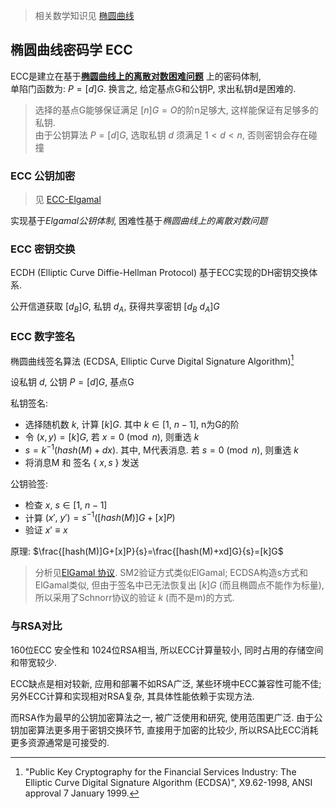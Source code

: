 > 相关数学知识见 [椭圆曲线](../../../../Math/抽象代数/椭圆曲线/椭圆曲线.md)

## 椭圆曲线密码学 ECC

ECC是建立在基于[**椭圆曲线上的离散对数困难问题**](../../../../Math/抽象代数/椭圆曲线/椭圆曲线.md) 上的密码体制,  
单陷门函数为: $P=[d]G$. 换言之, 给定基点G和公钥P, 求出私钥d是困难的.

> 选择的基点G能够保证满足 $[n]G=O$的阶n足够大, 这样能保证有足够多的私钥.  
> 由于公钥算法 $P=[d]G$, 选取私钥 $d$ 须满足 $1<d<n$, 否则密钥会存在碰撞

### ECC 公钥加密

> 见 [ECC-Elgamal](ECC-Elgamal.md)

实现基于*Elgamal公钥体制*, 困难性基于*椭圆曲线上的离散对数问题*

### ECC 密钥交换

ECDH (Elliptic Curve Diffie-Hellman Protocol) 基于ECC实现的DH密钥交换体系.  

公开信道获取 $[d_{B}]G$, 私钥 $d_{A}$, 获得共享密钥 $[d_{B}\ d_{A}]G$

### ECC 数字签名

椭圆曲线签名算法 (ECDSA, Elliptic Curve Digital Signature Algorithm)[^1] 

[^1]: "Public Key Cryptography for the Financial Services Industry: The Elliptic Curve Digital Signature Algorithm (ECDSA)", X9.62-1998, ANSI approval 7 January 1999.

设私钥 $d$, 公钥 $P=[d]G$, 基点G

私钥签名:  
- 选择随机数 $k$, 计算 $[k]G$. 其中 $k\in [1,\ n-1]$, n为G的阶
- 令 $(x,y)=[k]G$, 若 $x=0\pmod n$, 则重选 $k$
- $s=k^{-1}(hash(M)+dx)$. 其中, M代表消息. 若 $s=0\pmod n$, 则重选 $k$
- 将消息M 和 签名 $\{\ x, s\ \}$ 发送

公钥验签:
- 检查 $x,\ s\in [1,\ n-1]$
- 计算 $(x',\ y') = s^{-1}([hash(M)]G+[x]P)$
- 验证 $x'\equiv x$

原理: $\frac{[hash(M)]G+[x]P}{s}=\frac{[hash(M)+xd]G}{s}=[k]G$

> 分析见[ElGamal 协议](Security/密码学/公钥密码/ElGamal%20协议.md). SM2验证方式类似ElGamal; ECDSA构造s方式和ElGamal类似, 但由于签名中已无法恢复出 $[k]G$ (而且椭圆点不能作为标量), 所以采用了Schnorr协议的验证 $k$ (而不是m)的方式.

### 与RSA对比

160位ECC 安全性和 1024位RSA相当, 所以ECC计算量较小, 同时占用的存储空间和带宽较少.

ECC缺点是相对较新, 应用和部署不如RSA广泛, 某些环境中ECC兼容性可能不佳; 
另外ECC计算和实现相对RSA复杂, 其具体性能依赖于实现方法. 

而RSA作为最早的公钥加密算法之一, 被广泛使用和研究, 使用范围更广泛.
由于公钥加密算法更多用于密钥交换环节, 直接用于加密的比较少, 所以RSA比ECC消耗更多资源通常是可接受的.